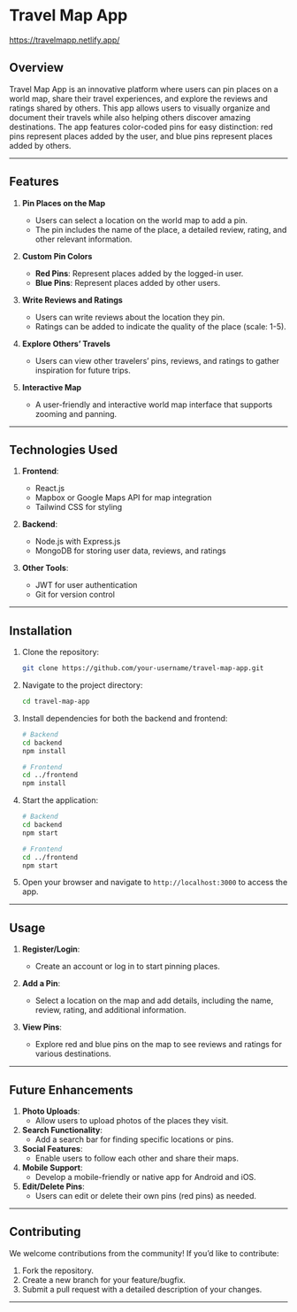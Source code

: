 # Travel Map App
https://travelmapp.netlify.app/

## Overview
Travel Map App is an innovative platform where users can pin places on a world map, share their travel experiences, and explore the reviews and ratings shared by others. This app allows users to visually organize and document their travels while also helping others discover amazing destinations. The app features color-coded pins for easy distinction: red pins represent places added by the user, and blue pins represent places added by others.

---

## Features
1. **Pin Places on the Map**
   - Users can select a location on the world map to add a pin.
   - The pin includes the name of the place, a detailed review, rating, and other relevant information.

2. **Custom Pin Colors**
   - **Red Pins**: Represent places added by the logged-in user.
   - **Blue Pins**: Represent places added by other users.

3. **Write Reviews and Ratings**
   - Users can write reviews about the location they pin.
   - Ratings can be added to indicate the quality of the place (scale: 1-5).

4. **Explore Others’ Travels**
   - Users can view other travelers’ pins, reviews, and ratings to gather inspiration for future trips.

5. **Interactive Map**
   - A user-friendly and interactive world map interface that supports zooming and panning.

---

## Technologies Used
1. **Frontend**:
   - React.js
   - Mapbox or Google Maps API for map integration
   - Tailwind CSS for styling

2. **Backend**:
   - Node.js with Express.js
   - MongoDB for storing user data, reviews, and ratings

3. **Other Tools**:
   - JWT for user authentication
   - Git for version control

---

## Installation
1. Clone the repository:
   ```bash
   git clone https://github.com/your-username/travel-map-app.git
   ```
2. Navigate to the project directory:
   ```bash
   cd travel-map-app
   ```
3. Install dependencies for both the backend and frontend:
   ```bash
   # Backend
   cd backend
   npm install

   # Frontend
   cd ../frontend
   npm install
   ```
4. Start the application:
   ```bash
   # Backend
   cd backend
   npm start

   # Frontend
   cd ../frontend
   npm start
   ```
5. Open your browser and navigate to `http://localhost:3000` to access the app.

---

## Usage
1. **Register/Login**:
   - Create an account or log in to start pinning places.

2. **Add a Pin**:
   - Select a location on the map and add details, including the name, review, rating, and additional information.

3. **View Pins**:
   - Explore red and blue pins on the map to see reviews and ratings for various destinations.


---

## Future Enhancements
1. **Photo Uploads**:
   - Allow users to upload photos of the places they visit.
2. **Search Functionality**:
   - Add a search bar for finding specific locations or pins.
3. **Social Features**:
   - Enable users to follow each other and share their maps.
4. **Mobile Support**:
   - Develop a mobile-friendly or native app for Android and iOS.
5. **Edit/Delete Pins**:
   - Users can edit or delete their own pins (red pins) as needed.     

---

## Contributing
We welcome contributions from the community! If you’d like to contribute:
1. Fork the repository.
2. Create a new branch for your feature/bugfix.
3. Submit a pull request with a detailed description of your changes.

---



